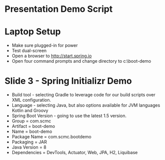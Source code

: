 # Presentation Demo Script

# Laptop Setup

* Make sure plugged-in for power
* Test dual-screen
* Open a browser to http://start.spring.io
* Open four command prompts and change directory to c:\boot-demo

# Slide 3 - Spring Initializr Demo

* Build tool - selecting Gradle to leverage code for our build scripts over XML configuration.
* Language - selecting Java, but also options available for JVM languages Kotlin and Groovy
* Spring Boot Version - going to use the latest 1.5 version.
* Group = com.scmc
* Artifact = boot-demo
* Name = boot-demo
* Package Name = com.scmc.bootdemo
* Packaging = JAR
* Java Version = 8
* Dependencies = DevTools, Actuator, Web, JPA, H2, Liquibase

